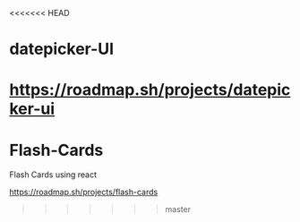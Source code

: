 <<<<<<< HEAD
# datepicker-UI

https://roadmap.sh/projects/datepicker-ui
=======
# Flash-Cards
Flash Cards using react

https://roadmap.sh/projects/flash-cards
>>>>>>> master
